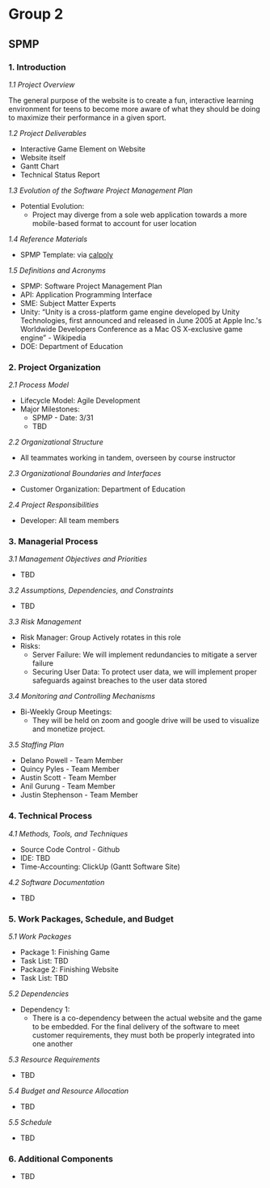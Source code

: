 # Group 2
## SPMP
### 1. Introduction
*1.1 Project Overview*

  The general purpose of the website is to create a fun, interactive learning environment for teens to become more aware of what they should be doing to maximize their performance in a given sport. 
  
*1.2 Project Deliverables*
- Interactive Game Element on Website
- Website itself
- Gantt Chart
- Technical Status Report

*1.3 Evolution of the Software Project Management Plan*
- Potential Evolution:
  - Project may diverge from a sole web application towards a more mobile-based format to account for user location
  
*1.4 Reference Materials*
  - SPMP Template: via [calpoly](http://users.csc.calpoly.edu/~jdalbey/205/Mgmt/SPMP) 
  
*1.5 Definitions and Acronyms*
- SPMP: Software Project Management Plan
- API: Application Programming Interface
- SME: Subject Matter Experts
- Unity: “Unity is a cross-platform game engine developed by Unity Technologies, first announced and released in June 2005 at Apple Inc.'s Worldwide Developers Conference as a Mac OS X-exclusive game engine” - Wikipedia
- DOE: Department of Education

### 2. Project Organization

*2.1 Process Model*
- Lifecycle Model: Agile Development
- Major Milestones: 
  - SPMP - Date: 3/31 
  - TBD
  
*2.2 Organizational Structure*
- All teammates working in tandem, overseen by course instructor

*2.3 Organizational Boundaries and Interfaces*
- Customer Organization: Department of Education

*2.4 Project Responsibilities*
- Developer: All team members

### 3. Managerial Process

*3.1 Management Objectives and Priorities*
- TBD

*3.2 Assumptions, Dependencies, and Constraints*
- TBD

*3.3 Risk Management*
- Risk Manager: Group Actively rotates in this role
- Risks:
  - Server Failure: We will implement redundancies to mitigate a server failure
  - Securing User Data: To protect user data, we will implement proper safeguards against breaches to the user data stored
  
*3.4 Monitoring and Controlling Mechanisms*
- Bi-Weekly Group Meetings:
  - They will be held on zoom and google drive will be used to visualize and monetize project.
  
*3.5 Staffing Plan*
- Delano Powell - Team Member
- Quincy Pyles - Team Member
- Austin Scott - Team Member
- Anil Gurung - Team Member
- Justin Stephenson - Team Member

### 4. Technical Process

*4.1 Methods, Tools, and Techniques*
- Source Code Control - Github
- IDE: TBD
- Time-Accounting: ClickUp (Gantt Software Site)

*4.2 Software Documentation*
- TBD

### 5. Work Packages, Schedule, and Budget

*5.1 Work Packages*
- Package 1: Finishing Game
- Task List: TBD
- Package 2: Finishing Website
- Task List: TBD

*5.2 Dependencies*
- Dependency 1:
  - There is a co-dependency between the actual website and the game to be embedded. For the final delivery of the software to meet customer requirements, they must both be properly integrated into one another

*5.3 Resource Requirements*
- TBD

*5.4 Budget and Resource Allocation*
- TBD

*5.5 Schedule*
- TBD

### 6. Additional Components
- TBD
